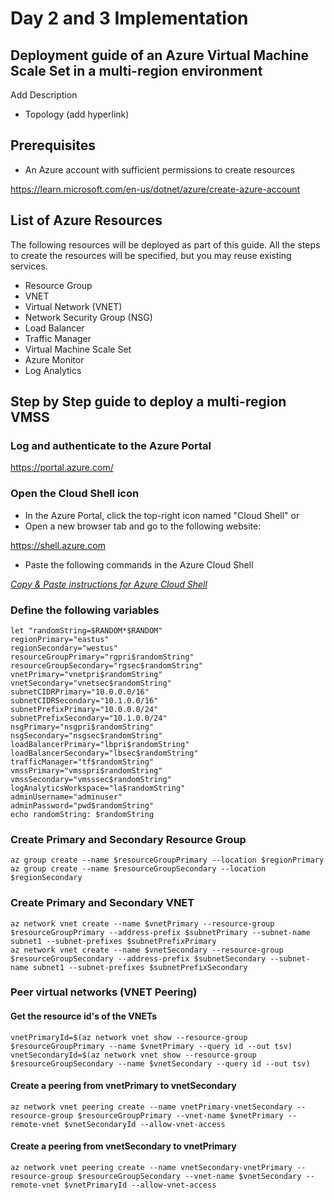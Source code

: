 # Day 2 and 3 Implementation

## Deployment guide of an Azure Virtual Machine Scale Set in a multi-region environment

Add Description

* Topology (add hyperlink)

## Prerequisites

* An Azure account with sufficient permissions to create resources

<https://learn.microsoft.com/en-us/dotnet/azure/create-azure-account>

## List of Azure Resources

The following resources will be deployed as part of this guide. All the steps to create the resources will be specified, but you may reuse existing services.

* Resource Group
* VNET
* Virtual Network (VNET)
* Network Security Group (NSG)
* Load Balancer
* Traffic Manager
* Virtual Machine Scale Set
* Azure Monitor
* Log Analytics

## Step by Step guide to deploy a multi-region VMSS

### Log and authenticate to the Azure Portal

<https://portal.azure.com/>

### Open the Cloud Shell icon

* In the Azure Portal, click the top-right icon named "Cloud Shell" 
or
* Open a new browser tab and go to the following website:

<https://shell.azure.com>

* Paste the following commands in the Azure Cloud Shell

_[Copy & Paste instructions for Azure Cloud Shell](https://learn.microsoft.com/en-us/azure/cloud-shell/using-the-shell-window#copy-and-paste)_

### Define the following variables

```text
let "randomString=$RANDOM*$RANDOM"
regionPrimary="eastus"
regionSecondary="westus"
resourceGroupPrimary="rgpri$randomString"
resourceGroupSecondary="rgsec$randomString"
vnetPrimary="vnetpri$randomString"
vnetSecondary="vnetsec$randomString"
subnetCIDRPrimary="10.0.0.0/16"
subnetCIDRSecondary="10.1.0.0/16"
subnetPrefixPrimary="10.0.0.0/24"
subnetPrefixSecondary="10.1.0.0/24"
nsgPrimary="nsgpri$randomString"
nsgSecondary="nsgsec$randomString"
loadBalancerPrimary="lbpri$randomString"
loadBalancerSecondary="lbsec$randomString"
trafficManager="tf$randomString"
vmssPrimary="vmsspri$randomString"
vmssSecondary="vmsssec$randomString"
logAnalyticsWorkspace="la$randomString"
adminUsername="adminuser"
adminPassword="pwd$randomString"
echo randomString: $randomString
```

### Create Primary and Secondary Resource Group

```text
az group create --name $resourceGroupPrimary --location $regionPrimary
az group create --name $resourceGroupSecondary --location $regionSecondary
```

### Create Primary and Secondary VNET

```text
az network vnet create --name $vnetPrimary --resource-group $resourceGroupPrimary --address-prefix $subnetPrimary --subnet-name subnet1 --subnet-prefixes $subnetPrefixPrimary
az network vnet create --name $vnetSecondary --resource-group $resourceGroupSecondary --address-prefix $subnetSecondary --subnet-name subnet1 --subnet-prefixes $subnetPrefixSecondary
```

### Peer virtual networks (VNET Peering)

#### Get the resource id's of the VNETs

```text
vnetPrimaryId=$(az network vnet show --resource-group $resourceGroupPrimary --name $vnetPrimary --query id --out tsv)
vnetSecondaryId=$(az network vnet show --resource-group $resourceGroupSecondary --name $vnetSecondary --query id --out tsv)
```

#### Create a peering from vnetPrimary to vnetSecondary

```text
az network vnet peering create --name vnetPrimary-vnetSecondary --resource-group $resourceGroupPrimary --vnet-name $vnetPrimary --remote-vnet $vnetSecondaryId --allow-vnet-access
```

#### Create a peering from vnetSecondary to vnetPrimary

```text
az network vnet peering create --name vnetSecondary-vnetPrimary --resource-group $resourceGroupSecondary --vnet-name $vnetSecondary --remote-vnet $vnetPrimaryId --allow-vnet-access
```


